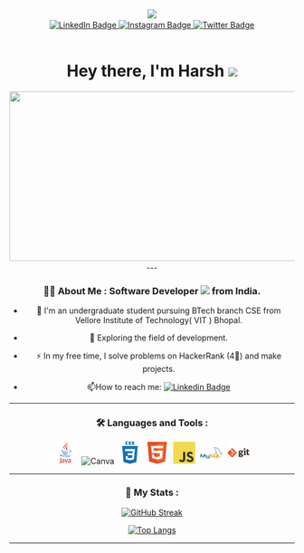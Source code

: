 <div id="header" align="center">
  <img src="https://media.giphy.com/media/M9gbBd9nbDrOTu1Mqx/giphy.gif" width="100"/>
  <div id="badges">
  <a href="https://www.linkedin.com/in/harsh-singh-kushwaha-ba1470207/">
    <img src="https://img.shields.io/badge/LinkedIn-blue?style=for-the-badge&logo=linkedin&logoColor=white" alt="LinkedIn Badge"/>
  </a>
  <a href="https://instagram.com/mr_harsh2.3_?igshid=YmMyMTA2M2Y=">
    <img src="https://img.shields.io/badge/Instagram-red?style=for-the-badge&logo=instagram&logoColor=white" alt="Instagram Badge"/>
  </a>
  <a href="https://twitter.com/Mr_Harsh23_">
    <img src="https://img.shields.io/badge/Twitter-blue?style=for-the-badge&logo=twitter&logoColor=white" alt="Twitter Badge"/>
  </a>
</div>
   <img src="https://komarev.com/ghpvc/?username=harsh774&style=flat-square&color=blue" alt=""/>
  <h1>
  Hey there, I'm Harsh
  <img src="https://media.giphy.com/media/hvRJCLFzcasrR4ia7z/giphy.gif" width="30px"/>
</h1>
</div>

<div align="center">
  <img src="https://media.giphy.com/media/dWesBcTLavkZuG35MI/giphy.gif" width="600" height="300"/>
  ---

### 👨‍💻 About Me : Software Developer <img src="https://media.giphy.com/media/WUlplcMpOCEmTGBtBW/giphy.gif" width="30"> from India.
  
- :telescope: I'm an undergraduate student pursuing BTech branch CSE from Vellore Institute of Technology( VIT ) Bhopal.

- :seedling: Exploring the field of development.

- :zap: In my free time, I solve problems on HackerRank (4🌟) and make projects.

- :mailbox:How to reach me: [![Linkedin Badge](https://img.shields.io/badge/-Linkdln-blue?style=flat&logo=Linkedin&logoColor=white)](https://www.linkedin.com/in/harsh-singh-kushwaha-ba1470207/)
  
---

### 🛠️ Languages and Tools :
  <div>
  <img src="https://github.com/devicons/devicon/blob/master/icons/java/java-original-wordmark.svg" title="Java" alt="Java" width="40" height="40"/>&nbsp;
  <img src="[(https://www.canva.com/)](http://iforum-sg.c.huawei.com/dddd/ph/images/2020/8/11/f57ac68a-6565-4436-bd99-ce93661874fc.png?imageId=130027)" title="Canva" alt="Canva" width="40" height="40"/>&nbsp;
  <img src="https://github.com/devicons/devicon/blob/master/icons/css3/css3-plain-wordmark.svg"  title="CSS3" alt="CSS" width="40" height="40"/>&nbsp;
  <img src="https://github.com/devicons/devicon/blob/master/icons/html5/html5-original.svg" title="HTML5" alt="HTML" width="40" height="40"/>&nbsp;
  <img src="https://github.com/devicons/devicon/blob/master/icons/javascript/javascript-original.svg" title="JavaScript" alt="JavaScript" width="40" height="40"/>&nbsp;
  <img src="https://github.com/devicons/devicon/blob/master/icons/mysql/mysql-original-wordmark.svg" title="MySQL"  alt="MySQL" width="40" height="40"/>&nbsp;
  <img src="https://github.com/devicons/devicon/blob/master/icons/git/git-original-wordmark.svg" title="Git" **alt="Git" width="40" height="40"/>
</div>
  
  ---

### 📂 My Stats :
  [![GitHub Streak](http://github-readme-streak-stats.herokuapp.com?user=harsh774&theme=light&background=000000)](https://git.io/streak-stats)
  
  [![Top Langs](https://github-readme-stats.vercel.app/api/top-langs/?username=harsh774&layout=compact&theme=vision-friendly-dark)](https://github.com/anuraghazra/github-readme-stats)
  
  ---
</div>
